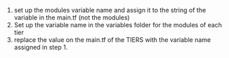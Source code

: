 1. set up the modules variable name and assign it to the string of the variable in the main.tf (not the modules)
2. Set up the variable name in the variables folder for the modules of each tier
3. replace the value on the main.tf of the TIERS with the variable name assigned in step 1.
